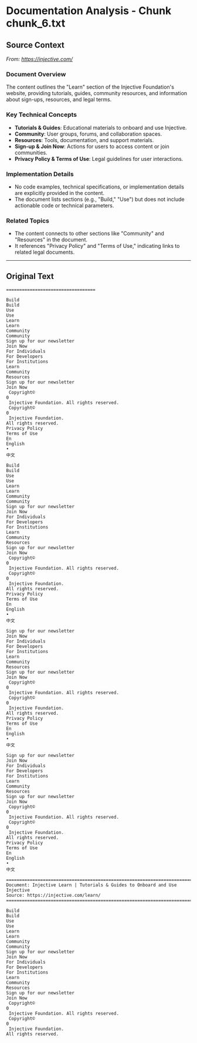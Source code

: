 # Documentation Analysis - Chunk chunk_6.txt

## Source Context
*From: https://injective.com/*

### Document Overview  
The content outlines the "Learn" section of the Injective Foundation's website, providing tutorials, guides, community resources, and information about sign-ups, resources, and legal terms.  

### Key Technical Concepts  
- **Tutorials & Guides**: Educational materials to onboard and use Injective.  
- **Community**: User groups, forums, and collaboration spaces.  
- **Resources**: Tools, documentation, and support materials.  
- **Sign-up & Join Now**: Actions for users to access content or join communities.  
- **Privacy Policy & Terms of Use**: Legal guidelines for user interactions.  

### Implementation Details  
- No code examples, technical specifications, or implementation details are explicitly provided in the content.  
- The document lists sections (e.g., "Build," "Use") but does not include actionable code or technical parameters.  

### Related Topics  
- The content connects to other sections like "Community" and "Resources" in the document.  
- It references "Privacy Policy" and "Terms of Use," indicating links to related legal documents.

---

## Original Text
```
==================================

Build
Build
Use
Use
Learn
Learn
Community
Community
Sign up for our newsletter
Join Now
For Individuals
For Developers
For Institutions
Learn
Community
Resources
Sign up for our newsletter
Join Now
 Copyright© 
0
 Injective Foundation. All rights reserved. 
 Copyright© 
0
 Injective Foundation. 
All rights reserved.
Privacy Policy
Terms of Use
En
English 
•
中文 

Build
Build
Use
Use
Learn
Learn
Community
Community
Sign up for our newsletter
Join Now
For Individuals
For Developers
For Institutions
Learn
Community
Resources
Sign up for our newsletter
Join Now
 Copyright© 
0
 Injective Foundation. All rights reserved. 
 Copyright© 
0
 Injective Foundation. 
All rights reserved.
Privacy Policy
Terms of Use
En
English 
•
中文 

Sign up for our newsletter
Join Now
For Individuals
For Developers
For Institutions
Learn
Community
Resources
Sign up for our newsletter
Join Now
 Copyright© 
0
 Injective Foundation. All rights reserved. 
 Copyright© 
0
 Injective Foundation. 
All rights reserved.
Privacy Policy
Terms of Use
En
English 
•
中文 

Sign up for our newsletter
Join Now
For Individuals
For Developers
For Institutions
Learn
Community
Resources
Sign up for our newsletter
Join Now
 Copyright© 
0
 Injective Foundation. All rights reserved. 
 Copyright© 
0
 Injective Foundation. 
All rights reserved.
Privacy Policy
Terms of Use
En
English 
•
中文 

================================================================================
Document: Injective Learn | Tutorials & Guides to Onboard and Use Injective
Source: https://injective.com/learn/
================================================================================

Build
Build
Use
Use
Learn
Learn
Community
Community
Sign up for our newsletter
Join Now
For Individuals
For Developers
For Institutions
Learn
Community
Resources
Sign up for our newsletter
Join Now
 Copyright© 
0
 Injective Foundation. All rights reserved. 
 Copyright© 
0
 Injective Foundation. 
All rights reserved.
```